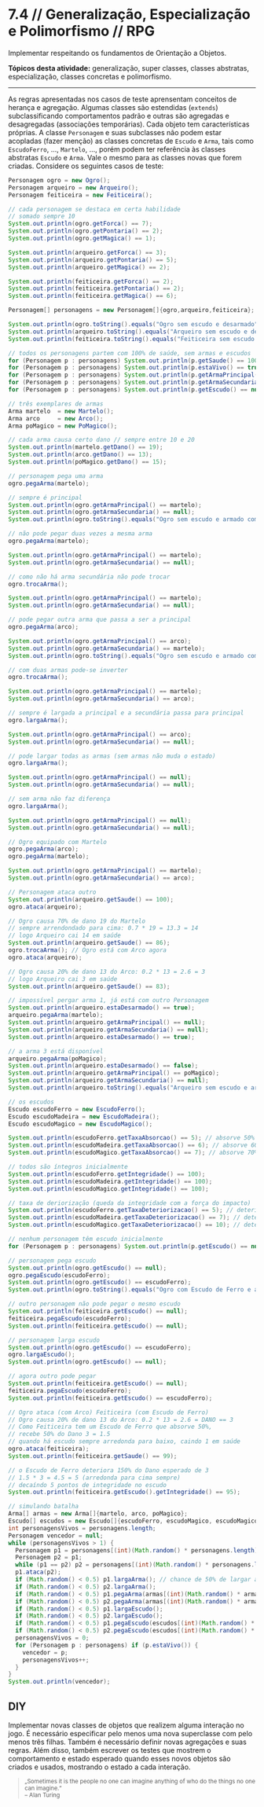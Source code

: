 # 7.4 // Generalização, Especialização e Polimorfismo // RPG


Implementar respeitando os fundamentos de Orientação a Objetos.

**Tópicos desta atividade:** generalização, super classes, classes abstratas, especialização, classes concretas e polimorfismo.

---

As regras apresentadas nos casos de teste aprensentam conceitos de herança e agregação. Algumas classes são estendidas (`extends`) subclassificando comportamentos padrão e outras são agregadas e desagregadas (associações temporárias). Cada objeto tem características próprias. A classe `Personagem` e suas subclasses não podem estar acopladas (fazer menção) as classes concretas de `Escudo` e `Arma`, tais como `EscudoFerro`, ..., `Martelo`, ..., porém podem ter referência às classes abstratas `Escudo` e `Arma`. Vale o mesmo para as classes novas que forem criadas. Considere os seguintes casos de teste:


```java
Personagem ogro = new Ogro();
Personagem arqueiro = new Arqueiro();
Personagem feiticeira = new Feiticeira();

// cada personagem se destaca em certa habilidade
// somado sempre 10
System.out.println(ogro.getForca() == 7);
System.out.println(ogro.getPontaria() == 2);
System.out.println(ogro.getMagica() == 1);

System.out.println(arqueiro.getForca() == 3);
System.out.println(arqueiro.getPontaria() == 5);
System.out.println(arqueiro.getMagica() == 2);

System.out.println(feiticeira.getForca() == 2);
System.out.println(feiticeira.getPontaria() == 2);
System.out.println(feiticeira.getMagica() == 6);

Personagem[] personagens = new Personagem[]{ogro,arqueiro,feiticeira};

System.out.println(ogro.toString().equals("Ogro sem escudo e desarmado"));
System.out.println(arqueiro.toString().equals("Arqueiro sem escudo e desarmado"));
System.out.println(feiticeira.toString().equals("Feiticeira sem escudo e desarmada"));

// todos os personagens partem com 100% de saúde, sem armas e escudos
for (Personagem p : personagens) System.out.println(p.getSaude() == 100);
for (Personagem p : personagens) System.out.println(p.estaVivo() == true);
for (Personagem p : personagens) System.out.println(p.getArmaPrincipal() == null);
for (Personagem p : personagens) System.out.println(p.getArmaSecundaria() == null);
for (Personagem p : personagens) System.out.println(p.getEscudo() == null);

// três exemplares de armas
Arma martelo  = new Martelo();
Arma arco     = new Arco();
Arma poMagico = new PoMagico();

// cada arma causa certo dano // sempre entre 10 e 20
System.out.println(martelo.getDano() == 19);
System.out.println(arco.getDano() == 13);
System.out.println(poMagico.getDano() == 15);

// personagem pega uma arma
ogro.pegaArma(martelo);

// sempre é principal
System.out.println(ogro.getArmaPrincipal() == martelo);
System.out.println(ogro.getArmaSecundaria() == null);
System.out.println(ogro.toString().equals("Ogro sem escudo e armado com Martelo"));

// não pode pegar duas vezes a mesma arma
ogro.pegaArma(martelo);

System.out.println(ogro.getArmaPrincipal() == martelo);
System.out.println(ogro.getArmaSecundaria() == null);

// como não há arma secundária não pode trocar
ogro.trocaArma();

System.out.println(ogro.getArmaPrincipal() == martelo);
System.out.println(ogro.getArmaSecundaria() == null);

// pode pegar outra arma que passa a ser a principal
ogro.pegaArma(arco);

System.out.println(ogro.getArmaPrincipal() == arco);
System.out.println(ogro.getArmaSecundaria() == martelo);
System.out.println(ogro.toString().equals("Ogro sem escudo e armado com Arco"));

// com duas armas pode-se inverter
ogro.trocaArma();

System.out.println(ogro.getArmaPrincipal() == martelo);
System.out.println(ogro.getArmaSecundaria() == arco);

// sempre é largada a principal e a secundária passa para principal
ogro.largaArma();

System.out.println(ogro.getArmaPrincipal() == arco);
System.out.println(ogro.getArmaSecundaria() == null);

// pode largar todas as armas (sem armas não muda o estado)
ogro.largaArma();

System.out.println(ogro.getArmaPrincipal() == null);
System.out.println(ogro.getArmaSecundaria() == null);

// sem arma não faz diferença
ogro.largaArma();

System.out.println(ogro.getArmaPrincipal() == null);
System.out.println(ogro.getArmaSecundaria() == null);

// Ogro equipado com Martelo
ogro.pegaArma(arco);
ogro.pegaArma(martelo);

System.out.println(ogro.getArmaPrincipal() == martelo);
System.out.println(ogro.getArmaSecundaria() == arco);

// Personagem ataca outro
System.out.println(arqueiro.getSaude() == 100);
ogro.ataca(arqueiro);

// Ogro causa 70% de dano 19 do Martelo
// sempre arrendondado para cima: 0.7 * 19 = 13.3 = 14
// logo Arqueiro cai 14 em saúde
System.out.println(arqueiro.getSaude() == 86);
ogro.trocaArma(); // Ogro está com Arco agora
ogro.ataca(arqueiro);

// Ogro causa 20% de dano 13 do Arco: 0.2 * 13 = 2.6 = 3
// logo Arqueiro cai 3 em saúde
System.out.println(arqueiro.getSaude() == 83);

// impossível pergar arma 1, já está com outro Personagem
System.out.println(arqueiro.estaDesarmado() == true);
arqueiro.pegaArma(martelo);
System.out.println(arqueiro.getArmaPrincipal() == null);
System.out.println(arqueiro.getArmaSecundaria() == null);
System.out.println(arqueiro.estaDesarmado() == true);

// a arma 3 está disponível
arqueiro.pegaArma(poMagico);
System.out.println(arqueiro.estaDesarmado() == false);
System.out.println(arqueiro.getArmaPrincipal() == poMagico);
System.out.println(arqueiro.getArmaSecundaria() == null);
System.out.println(arqueiro.toString().equals("Arqueiro sem escudo e armado com Pó Mágico"));

// os escudos
Escudo escudoFerro = new EscudoFerro();
Escudo escudoMadeira = new EscudoMadeira();
Escudo escudoMagico = new EscudoMagico();

System.out.println(escudoFerro.getTaxaAbsorcao() == 5); // absorve 50% impacto
System.out.println(escudoMadeira.getTaxaAbsorcao() == 6); // absorve 60% impacto
System.out.println(escudoMagico.getTaxaAbsorcao() == 7); // absorve 70% impacto

// todos são íntegros inicialmente
System.out.println(escudoFerro.getIntegridade() == 100);
System.out.println(escudoMadeira.getIntegridade() == 100);
System.out.println(escudoMagico.getIntegridade() == 100);

// taxa de deriorização (queda da integridade com a força do impacto)
System.out.println(escudoFerro.getTaxaDeteriorizacao() == 5); // deteriora 150% do dano
System.out.println(escudoMadeira.getTaxaDeteriorizacao() == 7); // deteriora 170% do dano
System.out.println(escudoMagico.getTaxaDeteriorizacao() == 10); // deteriora 200% do dano

// nenhum personagem têm escudo inicialmente
for (Personagem p : personagens) System.out.println(p.getEscudo() == null);

// personagem pega escudo
System.out.println(ogro.getEscudo() == null);
ogro.pegaEscudo(escudoFerro);
System.out.println(ogro.getEscudo() == escudoFerro);
System.out.println(ogro.toString().equals("Ogro com Escudo de Ferro e armado com Arco"));

// outro personagem não pode pegar o mesmo escudo
System.out.println(feiticeira.getEscudo() == null);
feiticeira.pegaEscudo(escudoFerro);
System.out.println(feiticeira.getEscudo() == null);

// personagem larga escudo
System.out.println(ogro.getEscudo() == escudoFerro);
ogro.largaEscudo();
System.out.println(ogro.getEscudo() == null);

// agora outro pode pegar
System.out.println(feiticeira.getEscudo() == null);
feiticeira.pegaEscudo(escudoFerro);
System.out.println(feiticeira.getEscudo() == escudoFerro);

// Ogro ataca (com Arco) Feiticeira (com Escudo de Ferro)
// Ogro causa 20% de dano 13 do Arco: 0.2 * 13 = 2.6 = DANO == 3
// Como Feiticeira tem um Escudo de Ferro que absorve 50%,
// recebe 50% do Dano 3 = 1.5
// quando há escudo sempre arredonda para baixo, caindo 1 em saúde
ogro.ataca(feiticeira);
System.out.println(feiticeira.getSaude() == 99);

// o Escudo de Ferro deteriora 150% do Dano esperado de 3
// 1.5 * 3 = 4.5 = 5 (arredonda para cima sempre)
// decaíndo 5 pontos de integridade no escudo
System.out.println(feiticeira.getEscudo().getIntegridade() == 95);

// simulando batalha
Arma[] armas = new Arma[]{martelo, arco, poMagico};
Escudo[] escudos = new Escudo[]{escudoFerro, escudoMagico, escudoMagico};
int personagensVivos = personagens.length;
Personagem vencedor = null;
while (personagensVivos > 1) {
  Personagem p1 = personagens[(int)(Math.random() * personagens.length)];
  Personagem p2 = p1;
  while (p1 == p2) p2 = personagens[(int)(Math.random() * personagens.length)];
  p1.ataca(p2);
  if (Math.random() < 0.5) p1.largaArma(); // chance de 50% de largar a arma
  if (Math.random() < 0.5) p2.largaArma();
  if (Math.random() < 0.5) p1.pegaArma(armas[(int)(Math.random() * armas.length)]);
  if (Math.random() < 0.5) p2.pegaArma(armas[(int)(Math.random() * armas.length)]);
  if (Math.random() < 0.5) p1.largaEscudo();
  if (Math.random() < 0.5) p2.largaEscudo();
  if (Math.random() < 0.5) p1.pegaEscudo(escudos[(int)(Math.random() * escudos.length)]);
  if (Math.random() < 0.5) p2.pegaEscudo(escudos[(int)(Math.random() * escudos.length)]);
  personagensVivos = 0;
  for (Personagem p : personagens) if (p.estaVivo()) {
    vencedor = p;
    personagensVivos++;
  }
}
System.out.println(vencedor);

```

## DIY

Implementar novas classes de objetos que realizem alguma interação no jogo. É necessário especificar pelo menos uma nova superclasse com pelo menos três filhas. Também é necessário definir novas agregações e suas regras. Além disso, também escrever os testes que mostrem o comportamento e estado esperado quando esses novos objetos são criados e usados, mostrando o estado a cada interação.


<small>
  <blockquote>
    „Sometimes it is the people no one can imagine anything of who do the things no one can imagine.“ <br> – Alan Turing
  </blockquote>
</small>